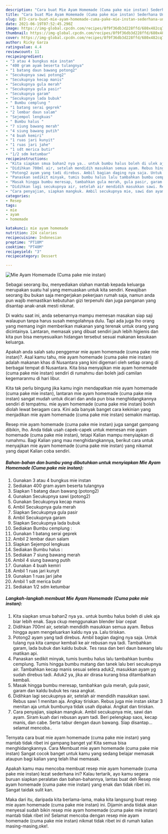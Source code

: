 ```yaml
---
description: "Cara buat Mie Ayam Homemade (Cuma pake mie instan) Sederhana Untuk Jualan"
title: "Cara buat Mie Ayam Homemade (Cuma pake mie instan) Sederhana Untuk Jualan"
slug: 873-cara-buat-mie-ayam-homemade-cuma-pake-mie-instan-sederhana-untuk-jualan
date: 2021-06-19T07:52:45.290Z
image: https://img-global.cpcdn.com/recipes/8f9f36db3d228ffd/680x482cq70/mie-ayam-homemade-cuma-pake-mie-instan-foto-resep-utama.jpg
thumbnail: https://img-global.cpcdn.com/recipes/8f9f36db3d228ffd/680x482cq70/mie-ayam-homemade-cuma-pake-mie-instan-foto-resep-utama.jpg
cover: https://img-global.cpcdn.com/recipes/8f9f36db3d228ffd/680x482cq70/mie-ayam-homemade-cuma-pake-mie-instan-foto-resep-utama.jpg
author: Ricky Garza
ratingvalue: 4.4
reviewcount: 11
recipeingredient:
- "3 atau 4 bungkus mie instan"
- "400 gram ayam beserta tulangnya"
- "1 batang daun bawang potong2"
- "Secukupnya sawi potong2"
- "Secukupnya kecap manis"
- "Secukupnya gula merah"
- "Secukupnya gula pasir"
- "Secukupnya garam"
- "Secukupnya lada bubuk"
- " Bumbu cemplung "
- "1 batang serai geprek"
- "2 lembar daun salam"
- "Sejempol lengkuas"
- " Bumbu halus "
- "7 siung bawang merah"
- "4 siung bawang putih"
- "4 buah kemiri"
- "1 ruas jari kunyit"
- "1 ruas jari jahe"
- "1 sdt merica butir"
- "1/2 sdm ketumbar"
recipeinstructions:
- "Kita siapkan smua bahan2 nya ya.. untuk bumbu halus boleh di ulek aja biar lebih enak. Saya ckup menggunakan blender biar cepat"
- "Didihkan 700ml air, setelah mendidih masukkan semua ayam. Rebus hingga ayam mengeluarkan kaldu nya ya. Lalu tiriskan."
- "Potong2 ayam yang tadi direbus. Ambil bagian daging nya saja. Untuk tulang nya kita campur kembali ke air rebusan nya tadi. Tambahkan garam, lada bubuk dan kaldu bubuk. Tes rasa dan beri daun bawang lalu matikan api."
- "Panaskan sedikit minyak, tumis bumbu halus lalu tambahkan bumbu cemplung. Tumis hingga bumbu matang dan tanek lalu beri secukupnya air. Tambahkan kecap manis sesuai selera aduk2, masukkan ayam yg sudah direbus tadi. Aduk2 ya, jika air dirasa kurang bisa ditambahkan kembali."
- "Masak hingga bumbu meresap, tambahkan gula merah, gula pasir, garam dan kaldu bubuk tes rasa angkat."
- "Didihkan lagi secukupnya air, setelah air mendidih masukkan sawi. Rebus sawi 1 menitan aja. Angkay tiriskan. Rebus juga mie instan skitar 3 menitan aja untuk bumbunya tidak usah dipakai. Angkat dan tiriskan."
- "Cara penyajian, siapkan mangkuk. Ambil secukupnya mie, sawi dan ayam. Siram kuah dari rebusan ayam tadi. Beri pelengkap saos, kecap manis, dan cabe. Serta tabur dengan daun bawang. Siap disantap... selamat mencoba.."
categories:
- Resep
tags:
- mie
- ayam
- homemade

katakunci: mie ayam homemade 
nutrition: 224 calories
recipecuisine: Indonesian
preptime: "PT18M"
cooktime: "PT40M"
recipeyield: "3"
recipecategory: Dessert

---
```



![Mie Ayam Homemade (Cuma pake mie instan)](https://img-global.cpcdn.com/recipes/8f9f36db3d228ffd/680x482cq70/mie-ayam-homemade-cuma-pake-mie-instan-foto-resep-utama.jpg)

Sebagai seorang ibu, menyediakan olahan mantab kepada keluarga merupakan suatu hal yang memuaskan untuk kita sendiri. Kewajiban seorang ibu bukan saja mengerjakan pekerjaan rumah saja, namun anda pun wajib memastikan kebutuhan gizi terpenuhi dan juga panganan yang disantap anak-anak mesti nikmat.

Di waktu  saat ini, anda sebenarnya mampu memesan masakan siap saji walaupun tanpa harus susah mengolahnya dulu. Tapi ada juga lho orang yang memang ingin memberikan makanan yang terenak untuk orang yang dicintainya. Lantaran, memasak yang dibuat sendiri jauh lebih higienis dan kita pun bisa menyesuaikan hidangan tersebut sesuai makanan kesukaan keluarga. 



Apakah anda salah satu penggemar mie ayam homemade (cuma pake mie instan)?. Asal kamu tahu, mie ayam homemade (cuma pake mie instan) adalah makanan khas di Nusantara yang kini digemari oleh setiap orang di berbagai tempat di Nusantara. Kita bisa menyajikan mie ayam homemade (cuma pake mie instan) sendiri di rumahmu dan boleh jadi camilan kegemaranmu di hari libur.

Kita tak perlu bingung jika kamu ingin mendapatkan mie ayam homemade (cuma pake mie instan), lantaran mie ayam homemade (cuma pake mie instan) sangat mudah untuk dicari dan anda pun bisa menghidangkannya sendiri di tempatmu. mie ayam homemade (cuma pake mie instan) boleh diolah lewat beragam cara. Kini ada banyak banget cara kekinian yang menjadikan mie ayam homemade (cuma pake mie instan) semakin mantap.

Resep mie ayam homemade (cuma pake mie instan) juga sangat gampang dibikin, lho. Anda tidak usah capek-capek untuk memesan mie ayam homemade (cuma pake mie instan), tetapi Kalian mampu menyiapkan di rumahmu. Bagi Kalian yang mau menghidangkannya, berikut cara untuk menyajikan mie ayam homemade (cuma pake mie instan) yang nikamat yang dapat Kalian coba sendiri.

<!--inarticleads1-->

##### Bahan-bahan dan bumbu yang dibutuhkan untuk menyiapkan Mie Ayam Homemade (Cuma pake mie instan):

1. Gunakan 3 atau 4 bungkus mie instan
1. Sediakan 400 gram ayam beserta tulangnya
1. Siapkan 1 batang daun bawang (potong2)
1. Gunakan Secukupnya sawi (potong2)
1. Gunakan Secukupnya kecap manis
1. Ambil Secukupnya gula merah
1. Siapkan Secukupnya gula pasir
1. Ambil Secukupnya garam
1. Siapkan Secukupnya lada bubuk
1. Sediakan  Bumbu cemplung :
1. Gunakan 1 batang serai geprek
1. Ambil 2 lembar daun salam
1. Siapkan Sejempol lengkuas
1. Sediakan  Bumbu halus :
1. Sediakan 7 siung bawang merah
1. Ambil 4 siung bawang putih
1. Gunakan 4 buah kemiri
1. Ambil 1 ruas jari kunyit
1. Gunakan 1 ruas jari jahe
1. Ambil 1 sdt merica butir
1. Sediakan 1/2 sdm ketumbar




<!--inarticleads2-->

##### Langkah-langkah membuat Mie Ayam Homemade (Cuma pake mie instan):

1. Kita siapkan smua bahan2 nya ya.. untuk bumbu halus boleh di ulek aja biar lebih enak. Saya ckup menggunakan blender biar cepat
1. Didihkan 700ml air, setelah mendidih masukkan semua ayam. Rebus hingga ayam mengeluarkan kaldu nya ya. Lalu tiriskan.
1. Potong2 ayam yang tadi direbus. Ambil bagian daging nya saja. Untuk tulang nya kita campur kembali ke air rebusan nya tadi. Tambahkan garam, lada bubuk dan kaldu bubuk. Tes rasa dan beri daun bawang lalu matikan api.
1. Panaskan sedikit minyak, tumis bumbu halus lalu tambahkan bumbu cemplung. Tumis hingga bumbu matang dan tanek lalu beri secukupnya air. Tambahkan kecap manis sesuai selera aduk2, masukkan ayam yg sudah direbus tadi. Aduk2 ya, jika air dirasa kurang bisa ditambahkan kembali.
1. Masak hingga bumbu meresap, tambahkan gula merah, gula pasir, garam dan kaldu bubuk tes rasa angkat.
1. Didihkan lagi secukupnya air, setelah air mendidih masukkan sawi. Rebus sawi 1 menitan aja. Angkay tiriskan. Rebus juga mie instan skitar 3 menitan aja untuk bumbunya tidak usah dipakai. Angkat dan tiriskan.
1. Cara penyajian, siapkan mangkuk. Ambil secukupnya mie, sawi dan ayam. Siram kuah dari rebusan ayam tadi. Beri pelengkap saos, kecap manis, dan cabe. Serta tabur dengan daun bawang. Siap disantap... selamat mencoba..




Ternyata cara buat mie ayam homemade (cuma pake mie instan) yang mantab tidak ribet ini gampang banget ya! Kita semua bisa menghidangkannya. Cara Membuat mie ayam homemade (cuma pake mie instan) Sangat cocok banget untuk kamu yang sedang belajar memasak ataupun bagi kalian yang telah lihai memasak.

Apakah kamu mau mencoba membuat resep mie ayam homemade (cuma pake mie instan) lezat sederhana ini? Kalau tertarik, ayo kamu segera buruan siapkan peralatan dan bahan-bahannya, lantas buat deh Resep mie ayam homemade (cuma pake mie instan) yang enak dan tidak ribet ini. Sangat taidak sulit kan. 

Maka dari itu, daripada kita berlama-lama, maka kita langsung buat resep mie ayam homemade (cuma pake mie instan) ini. Dijamin anda tiidak akan menyesal sudah bikin resep mie ayam homemade (cuma pake mie instan) mantab tidak ribet ini! Selamat mencoba dengan resep mie ayam homemade (cuma pake mie instan) nikmat tidak ribet ini di rumah kalian masing-masing,oke!.

